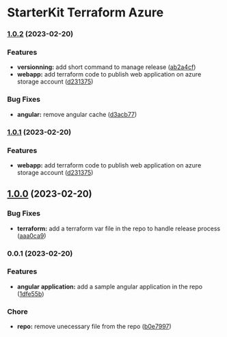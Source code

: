 # StarterKit Terraform Azure
### [1.0.2](https://git2.april.interne.fr/matthieu.petite/sample-angular-app-with-static-website/branchCompare?baseVersion=GTv1.0.0&targetVersion=GTv1.0.2) (2023-02-20)


### Features

* **versionning:** add short command to manage release ([ab2a4cf](https://git2.april.interne.fr/matthieu.petite/sample-angular-app-with-static-website/commit/ab2a4cfd2463895898b0caab90a41841edd06a6d))
* **webapp:** add terraform code to publish web application on azure storage account ([d231375](https://git2.april.interne.fr/matthieu.petite/sample-angular-app-with-static-website/commit/d231375f84e954c08fd82441459a63c95c711818))


### Bug Fixes

* **angular:** remove angular cache ([d3acb77](https://git2.april.interne.fr/matthieu.petite/sample-angular-app-with-static-website/commit/d3acb778dc01d2b3b19953d1f5d3a6cb6f1aa03b))

### [1.0.1](https://git2.april.interne.fr/matthieu.petite/sample-angular-app-with-static-website/branchCompare?baseVersion=GTv1.0.0&targetVersion=GTv1.0.1) (2023-02-20)


### Features

* **webapp:** add terraform code to publish web application on azure storage account ([d231375](https://git2.april.interne.fr/matthieu.petite/sample-angular-app-with-static-website/commit/d231375f84e954c08fd82441459a63c95c711818))

## [1.0.0](https://git2.april.interne.fr/matthieu.petite/sample-angular-app-with-static-website/branchCompare?baseVersion=GTv0.0.1&targetVersion=GTv1.0.0) (2023-02-20)


### Bug Fixes

* **terraform:** add a terraform var file in the repo to handle release process ([aaa0ca9](https://git2.april.interne.fr/matthieu.petite/sample-angular-app-with-static-website/commit/aaa0ca9f4463672d9e1379613fb0b9fd3d7b98f4))

### 0.0.1 (2023-02-20)


### Features

* **angular application:** add a sample angular application in the repo ([1dfe55b](https://git2.april.interne.fr/matthieu.petite/sample-angular-app-with-static-website/commit/1dfe55be06f4ae5f66289e5cf060168c2ccb40ec))


### Chore

* **repo:** remove unecessary file from the repo ([b0e7997](https://git2.april.interne.fr/matthieu.petite/sample-angular-app-with-static-website/commit/b0e7997036717251ea3450124d738476d59b8671))
